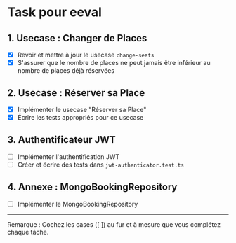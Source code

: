 # Task pour eeval

## 1. Usecase : Changer de Places
- [x] Revoir et mettre à jour le usecase `change-seats`
- [x] S'assurer que le nombre de places ne peut jamais être inférieur au nombre de places déjà réservées

## 2. Usecase : Réserver sa Place
- [x] Implémenter le usecase "Réserver sa Place"
- [x] Écrire les tests appropriés pour ce usecase

## 3. Authentificateur JWT
- [ ] Implémenter l'authentification JWT
- [ ] Créer et écrire des tests dans `jwt-authenticator.test.ts`

## 4. Annexe : MongoBookingRepository
- [ ] Implémenter le MongoBookingRepository

---

Remarque : Cochez les cases ([ ]) au fur et à mesure que vous complétez chaque tâche.